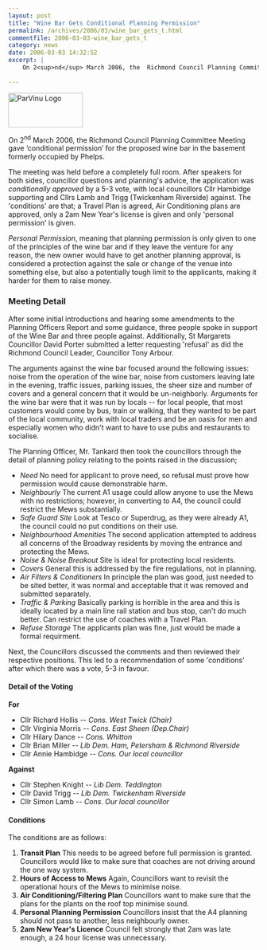 ```yaml
---
layout: post
title: "Wine Bar Gets Conditional Planning Permission"
permalink: /archives/2006/03/wine_bar_gets_t.html
commentfile: 2006-03-03-wine_bar_gets_t
category: news
date: 2006-03-03 14:32:52
excerpt: |
    On 2<sup>nd</sup> March 2006, the  Richmond Council Planning Committee Meeting gave ‘conditional permission’ for the proposed wine bar in the basement formerly occupied by Phelps. 

---
```


<img alt="ParVinu Logo" src="/assets/images/2006/ParVinu-logo-thumb.gif" width="150" height="69" class="photo right" />

On 2<sup>nd</sup> March 2006, the Richmond Council Planning Committee Meeting gave ‘conditional permission’ for the proposed wine bar in the basement formerly occupied by Phelps.

The meeting was held before a completely full room. After speakers for both sides, councillor questions and planning's advice, the application was *conditionally approved* by a 5-3 vote, with local councillors Cllr Hambidge supporting and Cllrs Lamb and Trigg (Twickenham Riverside) against. The 'conditions' are that; a Travel Plan is agreed, Air Conditioning plans are approved, only a 2am New Year's license is given and only 'personal permission' is given.

*Personal Permission*, meaning that planning permission is only given to one of the principles of the wine bar and if they leave the venture for any reason, the new owner would have to get another planning approval, is considered a protection against the sale or change of the venue into something else, but also a potentially tough limit to the applicants, making it harder for them to raise money.

### Meeting Detail

After some initial introductions and hearing some amendments to the Planning Officers Report and some guidance, three people spoke in support of the Wine Bar and three people against. Additionally, St Margarets Councillor David Porter submitted a letter requesting 'refusal' as did the Richmond Council Leader, Councillor Tony Arbour.

The arguments against the wine bar focused around the following issues: noise from the operation of the wine bar, noise from customers leaving late in the evening, traffic issues, parking issues, the sheer size and number of covers and a general concern that it would be un-neighborly. Arguments for the wine bar were that it was run by locals -- for local people, that most customers would come by bus, train or walking, that they wanted to be part of the local community, work with local traders and be an oasis for men and especially women who didn't want to have to use pubs and restaurants to socialise.

The Planning Officer, Mr. Tankard then took the councillors through the detail of planning policy relating to the points raised in the discussion;

-   *Need*
    No need for applicant to prove need, so refusal must prove how permission would cause demonstrable harm.
-   *Neighbourly*
    The current A1 usage could allow anyone to use the Mews with no restrictions; however, in converting to A4, the council could restrict the Mews substantially.
-   *Safe Guard Site*
    Look at Tesco or Superdrug, as they were already A1, the council could no put conditions on their use.
-   *Neighbourhood Amenities*
    The second application attempted to address all concerns of the Broadway residents by moving the entrance and protecting the Mews.
-   *Noise & Noise Breakout*
    Site is ideal for protecting local residents.
-   *Covers*
    General this is addressed by the fire regulations, not in planning.
-   *Air Filters & Conditioners*
    In principle the plan was good, just needed to be sited better, it was normal and acceptable that it was removed and submitted separately.
-   *Traffic & Parking*
    Basically parking is horrible in the area and this is ideally located by a main line rail station and bus stop, can't do much better. Can restrict the use of coaches with a Travel Plan.
-   *Refuse Storage*
    The applicants plan was fine, just would be made a formal requirment.

Next, the Councillors discussed the comments and then reviewed their respective positions. This led to a recommendation of some 'conditions' after which there was a vote, 5-3 in favour.

#### Detail of the Voting

**For**

-   Cllr Richard Hollis -- *Cons. West Twick (Chair)*
-   Cllr Virginia Morris -- *Cons. East Sheen (Dep.Chair)*
-   Cllr Hilary Dance -- *Cons. Whitton*
-   Cllr Brian Miller -- *Lib Dem. Ham, Petersham & Richmond Riverside*
-   Cllr Annie Hambidge -- *Cons. Our local councillor*

**Against**

-   Cllr Stephen Knight -- *Lib Dem. Teddington*
-   Cllr David Trigg -- *Lib Dem. Twickenham Riverside*
-   Cllr Simon Lamb -- *Cons. Our local councillor*

#### Conditions

The conditions are as follows:

1.  **Transit Plan**
    This needs to be agreed before full permission is granted. Councillors would like to make sure that coaches are not driving around the one way system.
2.  **Hours of Access to Mews**
    Again, Councillors want to revisit the operational hours of the Mews to minimise noise.
3.  **Air Conditioning/Filtering Plan**
    Councillors want to make sure that the plans for the plants on the roof top minimise sound.
4.  **Personal Planning Permission**
    Councillors insist that the A4 planning should not pass to another, less neighbourly owner.
5.  **2am New Year's Licence**
    Council felt strongly that 2am was late enough, a 24 hour license was unnecessary.
